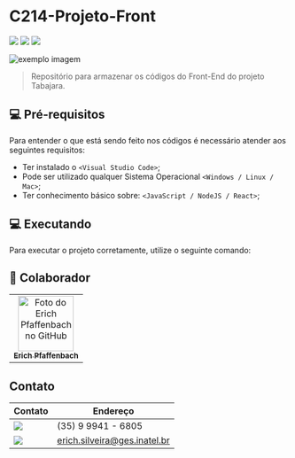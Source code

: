 # C214-Projeto-Front

<img src="https://img.shields.io/badge/JavaScript-F7DF1E?style=for-the-badge&logo=javascript&logoColor=black" /> <img src="https://img.shields.io/badge/Node.js-43853D?style=for-the-badge&logo=node.js&logoColor=white" /> <img src="https://img.shields.io/badge/React-20232A?style=for-the-badge&logo=react&logoColor=61DAFB" />

<img src="https://respostas.sebrae.com.br/wp-content/uploads/2020/06/0-destaque-linguagens-de-programacao-2019.jpg" alt="exemplo imagem">

> Repositório para armazenar os códigos do Front-End do projeto Tabajara.

## 💻 Pré-requisitos

Para entender o que está sendo feito nos códigos é necessário atender aos seguintes requisitos:

* Ter instalado o `<Visual Studio Code>`;
* Pode ser utilizado qualquer Sistema Operacional `<Windows / Linux / Mac>`;
* Ter conhecimento básico sobre: `<JavaScript / NodeJS / React>`;

## 💻 Executando

Para executar o projeto corretamente, utilize o seguinte comando:


## 🤝 Colaborador

<table>
  <tr>
    <td align="center">
      <a href="#">
        <img src="https://avatars.githubusercontent.com/u/49520647?v=4" width="100px;" alt="Foto do Erich Pfaffenbach no GitHub"/><br>
        <sub>
          <b>Erich Pfaffenbach</b>
        </sub>
      </a>
    </td>
</table>

## Contato
Contato | Endereço
------------ | -------------
<img src="https://img.shields.io/badge/WhatsApp-25D366?style=for-the-badge&logo=whatsapp&logoColor=white"/> | (35) 9 9941 - 6805
<img src="https://img.shields.io/badge/Microsoft_Outlook-0078D4?style=for-the-badge&logo=microsoft-outlook&logoColor=white" /> | erich.silveira@ges.inatel.br
